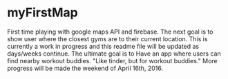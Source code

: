 # myFirstMap
First time playing with google maps API and firebase. The next goal is to show user where the closest gyms are to their current location. This is currently a work in progress and this readme file will be updated as days/weeks continue. The ultimate goal is to Have an app where users can find nearby workout buddies. "Like tinder, but for workout buddies." More progress will be made the weekend of April 16th, 2016.
